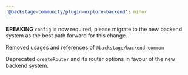 ```yaml
---
'@backstage-community/plugin-explore-backend': minor
---
```


**BREAKING** `config` is now required, please migrate to the new backend system as the best path forward for this change.

Removed usages and references of `@backstage/backend-common`

Deprecated `createRouter` and its router options in favour of the new backend system.
